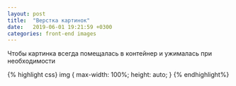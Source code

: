 ```yaml
---
layout: post
title:  "Верстка картинок"
date:   2019-06-01 19:21:59 +0300
categories: front-end images
---
```


Чтобы картинка всегда помещалась в контейнер и ужималась при необходимости

{% highlight css}
img {
  max-width: 100%;
  height: auto;
}
{% endhighlight%}